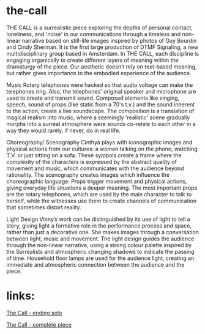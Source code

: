 # the-call
THE CALL is a surrealistic piece exploring the depths of personal contact, loneliness, and 'noise' in our communications through a timeless and non-linear narrative based on still-life images inspired by photos of Guy Bourdin and Cindy Sherman. It is the first large production of DTMF Signaling, a new multidisciplinary group based in Amsterdam. In THE CALL, each discipline is engaging organically to create different layers of meaning within the dramaturgy of the piece. Our aesthetic doesn’t rely on text-based meaning, but rather gives importance to the embodied experience of the audience.

Music
Rotary telephones were hacked so that audio voltage can make the telephones ring. Also, the telephones' original speaker and microphone are used to create and transmit sound. Composed elements like singing, speech, sound of props (like static from a 70's t.v.) and the sound inherent to the action, create a live soundscape.
The composition is a translation of magical realism into music, where a seemingly 'realistic' scene gradually morphs into a surreal atmosphere were sounds co-relate to each other in a way they would rarely, if never, do in real life.

Choreography/ Scenography
Cinthya plays with iconographic images and physical actions from our cultures: a woman talking on the phone, watching T.V. or just sitting on a sofa. These symbols create a frame where the complexity of the characters is expressed by the abstract quality of movement and music, which communicates with the audience beyond rationality.
The scenography creates images which influence the choreographic language. Props trigger movement and physical actions, giving everyday life situations a deeper meaning. The most important props are the rotary telephones, which are used by the main character to talk to herself, while the witnesses use them to create channels of communication that sometimes distort reality.

Light Design
Vinny’s work can be distinguished by its use of light to tell a story, giving light a formative role in the performance process and space, rather than just a decorative one. She makes images through a conversation between light, music and movement. The light design guides the audience through the non-linear narrative, using a strong colour palette inspired by the Surrealists and atmospheric changing shadows to indicate the passing of time. Household floor lamps are used for the audience light, creating an immediate and atmospheric connection between the audience and the piece.

# links:
[The Call - ending solo](https://www.youtube.com/watch?v=-OLpvGkWoNo)

[The Call - complete piece](https://www.youtube.com/watch?v=6i3uGB3FV7w)
